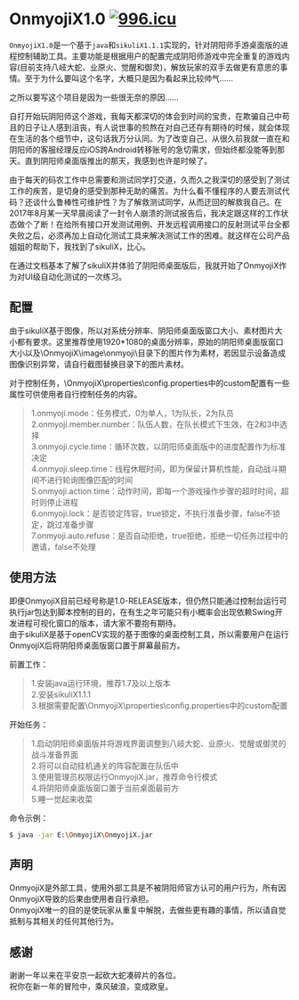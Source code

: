 OnmyojiX1.0
<a href="https://996.icu"><img src="https://img.shields.io/badge/link-996.icu-red.svg" alt="996.icu" /></a>
===
`OnmyojiX1.0`是一个基于`java`和`sikuliX1.1.1`实现的，针对阴阳师手游桌面版的进程控制辅助工具。主要功能是根据用户的配置完成阴阳师游戏中完全重复的游戏内容(目前支持八岐大蛇、业原火、觉醒和御灵)，解放玩家的双手去做更有意思的事情。至于为什么要叫这个名字，大概只是因为看起来比较帅气……  

之所以要写这个项目是因为一些很无奈的原因……  

自打开始玩阴阳师这个游戏，我每天都深切的体会到时间的宝贵，在欺骗自己中苟且的日子让人感到沮丧，有人说世事的煎熬在对自己还存有期待的时候，就会体现在生活的各个细节中，这句话我万分认同。为了改变自己，从很久前我就一直在和阴阳师的客服经理反应iOS跨Android转移账号的急切需求，但始终都没能等到那天。直到阴阳师桌面版推出的那天，我感到也许是时候了。  

由于每天的码农工作中总需要和测试同学打交道，久而久之我深切的感受到了测试工作的疾苦，是切身的感受到那种无助的痛苦。为什么看不懂程序的人要去测试代码？还谈什么鲁棒性可维护性？为了解救测试同学，从而迂回的解救我自己。在2017年8月某一天早晨阅读了一封令人崩溃的测试报告后，我决定跟这样的工作状态做个了断！在给所有接口开发测试用例、开发远程调用接口的反射测试平台全都失败之后，必须再加上自动化测试工具来解决测试工作的困难。就这样在公司产品姐姐的帮助下，我找到了sikuliX，比心。  

在通过文档基本了解了sikuliX并体验了阴阳师桌面版后，我就开始了OnmyojiX作为对UI级自动化测试的一次练习。

配置
---

由于sikuliX基于图像，所以对系统分辨率、阴阳师桌面版窗口大小、素材图片大小都有要求。这里推荐使用1920*1080的桌面分辨率，原始的阴阳师桌面版窗口大小以及\OnmyojiX\image\onmyoji\目录下的图片作为素材，若因显示设备造成图像识别异常，请自行截图替换目录下的图片素材。  

对于控制任务，\OnmyojiX\properties\config.properties中的custom配置有一些属性可供使用者自行控制任务的内容。  
>1.onmyoji.mode：任务模式，0为单人，1为队长，2为队员   
 2.onmyoji.member.number：队伍人数，在队长模式下生效，在2和3中选择  
 3.onmyoji.cycle.time：循环次数，以阴阳师桌面版中的进度配置作为标准决定  
 4.onmyoji.sleep.time：线程休眠时间，即为保留计算机性能，自动战斗期间不进行轮询图像匹配的时间    
 5.onmyoji.action.time：动作时间，即每一个游戏操作步骤的超时时间，超时则停止进程  
 6.onmyoji.lock：是否锁定阵容，true锁定，不执行准备步骤，false不锁定，跳过准备步骤  
 7.onmyoji.auto.refuse：是否自动拒绝，true拒绝，拒绝一切任务过程中的邀请，false不处理  

使用方法
---
即便OnmyojiX目前已经号称是1.0-RELEASE版本，但仍然只能通过控制台运行可执行jar包达到脚本控制的目的，在有生之年可能只有小概率会出现依赖Swing开发进程可视化窗口的版本，请大家不要抱有期待。  
由于sikuliX是基于openCV实现的基于图像的桌面控制工具，所以需要用户在运行OnmyojiX后将阴阳师桌面版窗口置于屏幕最前方。

前置工作：  
>1.安装java运行环境，推荐1.7及以上版本  
 2.安装sikuliX1.1.1  
 3.根据需要配置\OnmyojiX\properties\config.properties中的custom配置

开始任务：  
>1.启动阴阳师桌面版并将游戏界面调整到八岐大蛇、业原火、觉醒或御灵的战斗准备界面  
 2.将可以自动挂机通关的阵容配置在队伍中  
 3.使用管理员权限运行OnmyojiX.jar，推荐命令行模式  
 4.将阴阳师桌面版窗口置于当前桌面最前方  
 5.睡一觉起来收菜  
 
命令示例：
```sh
$ java -jar E:\OnmyojiX\OnmyojiX.jar  
```

声明
---

OnmyojiX是外部工具，使用外部工具是不被阴阳师官方认可的用户行为，所有因OnmyojiX导致的后果由使用者自行承担。  
OnmyojiX唯一的目的是使玩家从重复中解脱，去做些更有趣的事情，所以请自觉抵制与其相关的任何其他行为。 
 
感谢
---

谢谢一年以来在平安京一起砍大蛇凑碎片的各位。  
祝你在新一年的冒险中，乘风破浪，变成欧皇。
